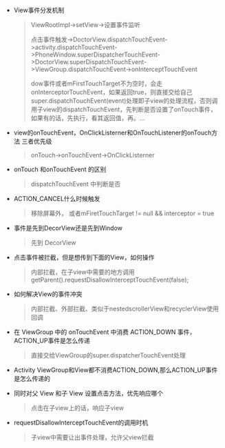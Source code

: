 - View事件分发机制

  > ViewRootImpl->setView->设置事件监听
  >
  > 点击事件触发->DoctorView.dispatchTouchEvent->activity.dispatchTouchEvent->PhoneWindow.superDispatcherTouchEvent->DoctorView.superDispatchTouchEvent->ViewGroup.dispatchTouchEvent->onInterceptTouchEvent
  >
  > dow事件或者mFirstTouchTarget不为空时，会走onInterceptorTouchEvent，如果返回true，则直接交给自己super.dispatchTouchEvent(event)处理即子view的处理流程，否则调用子view的dispatchTouchEvent，先判断是否设置了onTouch事件，如果有的话，先执行，看其返回值，再。...

- view的onTouchEvent，OnClickListerner和OnTouchListener的onTouch方法 三者优先级

  > onTouch->onTouchEvent->OnClickListerner

- onTouch 和onTouchEvent 的区别

  > dispatchTouchEvent 中判断是否

- ACTION_CANCEL什么时候触发

  > 移除屏幕外， 或者mFiretTouchTarget != null && interceptor = true

- 事件是先到DecorView还是先到Window

  > 先到 DecorView

- 点击事件被拦截，但是想传到下面的View，如何操作

  > 内部拦截，在子view中需要的地方调用getParent().requestDisallowInterceptTouchEvent(false);

- 如何解决View的事件冲突

  > 内部拦截、外部拦截、类似于nestedscrollerView和recyclerView使用回调

- 在 ViewGroup 中的 onTouchEvent 中消费 ACTION_DOWN 事件，ACTION_UP事件是怎么传递

  > 直接交给ViewGroup的super.dispatcherTouchEvent处理

- Activity ViewGroup和View都不消费ACTION_DOWN,那么ACTION_UP事件是怎么传递的

- 同时对父 View 和子 View 设置点击方法，优先响应哪个

  > 点击在子view上的话，响应子view

- requestDisallowInterceptTouchEvent的调用时机

  > 子view中需要让出事件处理，允许父view拦截